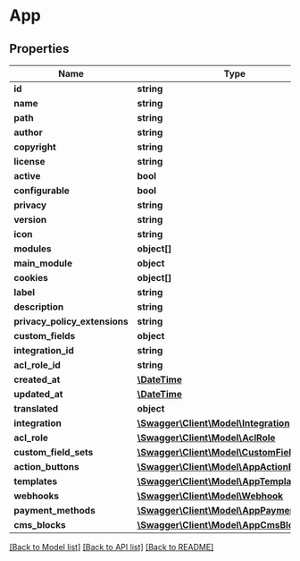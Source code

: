 # App

## Properties
Name | Type | Description | Notes
------------ | ------------- | ------------- | -------------
**id** | **string** |  | [optional] 
**name** | **string** |  | 
**path** | **string** |  | 
**author** | **string** |  | [optional] 
**copyright** | **string** |  | [optional] 
**license** | **string** |  | [optional] 
**active** | **bool** |  | 
**configurable** | **bool** |  | 
**privacy** | **string** |  | [optional] 
**version** | **string** |  | 
**icon** | **string** |  | [optional] 
**modules** | **object[]** |  | [optional] 
**main_module** | **object** |  | [optional] 
**cookies** | **object[]** |  | [optional] 
**label** | **string** |  | 
**description** | **string** |  | [optional] 
**privacy_policy_extensions** | **string** |  | [optional] 
**custom_fields** | **object** |  | [optional] 
**integration_id** | **string** |  | 
**acl_role_id** | **string** |  | 
**created_at** | [**\DateTime**](\DateTime.md) |  | 
**updated_at** | [**\DateTime**](\DateTime.md) |  | [optional] 
**translated** | **object** |  | [optional] 
**integration** | [**\Swagger\Client\Model\Integration**](Integration.md) |  | [optional] 
**acl_role** | [**\Swagger\Client\Model\AclRole**](AclRole.md) |  | [optional] 
**custom_field_sets** | [**\Swagger\Client\Model\CustomFieldSet**](CustomFieldSet.md) |  | [optional] 
**action_buttons** | [**\Swagger\Client\Model\AppActionButton**](AppActionButton.md) |  | [optional] 
**templates** | [**\Swagger\Client\Model\AppTemplate**](AppTemplate.md) |  | [optional] 
**webhooks** | [**\Swagger\Client\Model\Webhook**](Webhook.md) |  | [optional] 
**payment_methods** | [**\Swagger\Client\Model\AppPaymentMethod**](AppPaymentMethod.md) |  | [optional] 
**cms_blocks** | [**\Swagger\Client\Model\AppCmsBlock**](AppCmsBlock.md) |  | [optional] 

[[Back to Model list]](../../README.md#documentation-for-models) [[Back to API list]](../../README.md#documentation-for-api-endpoints) [[Back to README]](../../README.md)

